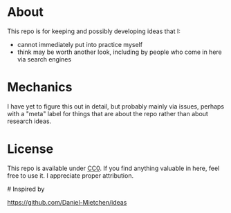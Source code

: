 # About

This repo is for keeping and possibly developing ideas that I:
* cannot immediately put into practice myself
* think may be worth another look, including by people who come in here via search engines

# Mechanics

I have yet to figure this out in detail, but probably mainly via issues, perhaps with a "meta" label for things that are about the repo rather than about research ideas. 

# License

This repo is available under [CC0](https://creativecommons.org/publicdomain/zero/1.0/). If you find anything valuable in here, feel free to use it. I appreciate proper attribution.

# Inspired by

https://github.com/Daniel-Mietchen/ideas

